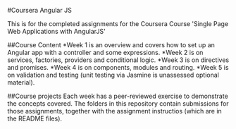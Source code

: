 #Coursera Angular JS

This is for the completed assignments for the Coursera Course 'Single Page Web Applications with AngularJS'

##Course Content
*Week 1 is an overview and covers how to set up an Angular app with a controller and some expressions.
*Week 2 is on services, factories, providers and conditional logic.
*Week 3 is on directives and promises.
*Week 4 is on components, modules and routing.
*Week 5 is on validation and testing (unit testing via Jasmine is unassessed optional material).

##Course projects
Each week has a peer-reviewed exercise to demonstrate the concepts covered. The folders in this repository contain submissions for those assignments, together with the assignment instructios (which are in the README files).
